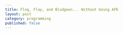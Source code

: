 ```yaml
---
title: Flog, Flay, and Bludgeon... Without Going AFK
layout: post
category: programming
published: false
---
```


